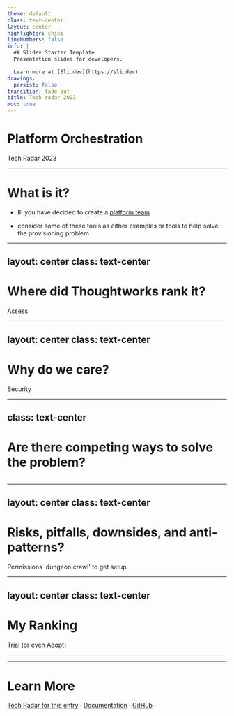 ```yaml
---
theme: default
class: text-center
layout: center
highlighter: shiki
lineNumbers: false
info: |
  ## Slidev Starter Template
  Presentation slides for developers.

  Learn more at [Sli.dev](https://sli.dev)
drawings:
  persist: false
transition: fade-out
title: Tech radar 2023
mdc: true
---
```


# Platform Orchestration

Tech Radar 2023

<!--
The last comment block of each slide will be treated as slide notes. It will be visible and editable in Presenter Mode along with the slide. [Read more in the docs](https://sli.dev/guide/syntax.html#notes)
-->
---


# What is it?

<v-click>

- IF you have decided to create a [platform team](https://www.thoughtworks.com/radar/techniques/platform-engineering-product-teams)
  

</v-click>

<v-click>

- consider some of these tools as either examples or tools to help solve the provisioning problem

</v-click>



<!--
CI and CD are important as a means to deliver incremental changes to improve learning and feedback and deliver value.
These pipelines often use elevated privileges (instead of people) in order to do automated steps.
They suggest using OpenID Connect instead of long lived high privilege token.

-->
---
layout: center
class: text-center
---

# Where did Thoughtworks rank it?

<div v-click class="text-xl">

Assess
 
</div>
 

<!--
Last in the Radar as Trial
-->
---
layout: center
class: text-center
---

# Why do we care?

<div v-click class="text-xl">

Security
 
</div>
 

<!--
Security is everyone’s concern. If the accounts used for high level privileged actions are compromised they are not as easy to replace. It also means that the code that makes up the pipeline is now a liability as it can be changed with anyone with access to the repo… but may do extra or destructive actions.

-->
---
class: text-center
---

# Are there competing ways to solve the problem?

<div v-click>

<img
      class="absolute top-50 left-85 right-0 bottom-0"
      src="Jenkins.png"
      alt=""
    />
 
</div>
 

<!--
You can always segment off your build pipeline to a dedicated build process maintained by another team so that those who use the build are not the ones maintaining the build capability. This can create another handoff and could be a bottleneck to changes.

-->
--- 
layout: center
class: text-center
---

# Risks, pitfalls, downsides, and anti-patterns?

 Permissions 'dungeon crawl' to get setup
 

<!--
In the security/usability graph it is much easier to give the ‘trusted” build system a high credential account in order to do whatever it needs to do for build, provisioning, deployment, etc. There could be a permissions dungeon crawl where each new step comes up to a wall where you have to figure out which permission to create or add in order to complete all the steps.

Validating for least privilege access at every step and with each change has its own overhead.
You may have to create additional cloud resources in order to set up the capability to get temporary credentials.
-->
--- 
layout: center
class: text-center
---

# My Ranking

<div v-click class="text-xl">

Trial (or even Adopt)
 
</div>
 

<!--
least privilege revocable access is a great goal to work towards. It may be an issue of what resources can use the access as provided by your cloud capability provider.

-->
---
---
# Learn More
[Tech Radar for this entry](https://www.thoughtworks.com/radar/techniques/summary/platform-orchestration) ·
[Documentation](https://sli.dev) · [GitHub](https://github.com/slidevjs/slidev)
